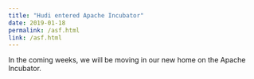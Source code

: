 ```yaml
---
title: "Hudi entered Apache Incubator"
date: 2019-01-18
permalink: /asf.html
link: /asf.html
---
```


In the coming weeks, we will be moving in our new home on the Apache Incubator.

